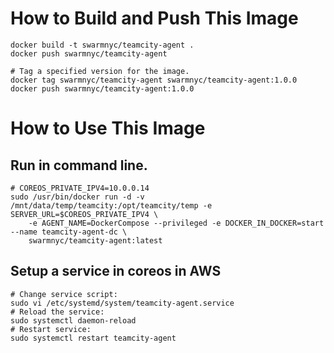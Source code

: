 # How to Build and Push This Image
```
docker build -t swarmnyc/teamcity-agent .
docker push swarmnyc/teamcity-agent

# Tag a specified version for the image.
docker tag swarmnyc/teamcity-agent swarmnyc/teamcity-agent:1.0.0
docker push swarmnyc/teamcity-agent:1.0.0
```

# How to Use This Image
## Run in command line.
```
# COREOS_PRIVATE_IPV4=10.0.0.14
sudo /usr/bin/docker run -d -v /mnt/data/temp/teamcity:/opt/teamcity/temp -e SERVER_URL=$COREOS_PRIVATE_IPV4 \
    -e AGENT_NAME=DockerCompose --privileged -e DOCKER_IN_DOCKER=start --name teamcity-agent-dc \
    swarmnyc/teamcity-agent:latest
```

## Setup a service in coreos in AWS
```
# Change service script:
sudo vi /etc/systemd/system/teamcity-agent.service
# Reload the service:
sudo systemctl daemon-reload
# Restart service:
sudo systemctl restart teamcity-agent
```